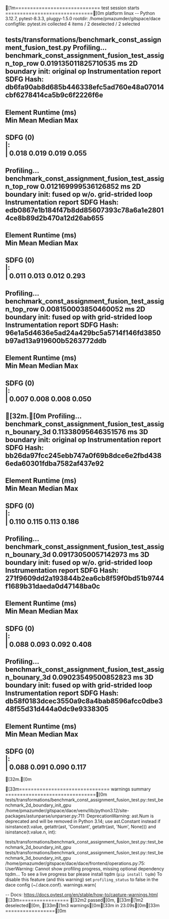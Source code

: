 [1m============================= test session starts ==============================[0m
platform linux -- Python 3.12.7, pytest-8.3.3, pluggy-1.5.0
rootdir: /home/pmazumder/gitspace/dace
configfile: pytest.ini
collected 4 items / 2 deselected / 2 selected

tests/transformations/benchmark_const_assignment_fusion_test.py 
Profiling...
benchmark_const_assignment_fusion_test_assign_top_row 0.019135011825710535 ms
2D boundary init: original op
Instrumentation report
SDFG Hash: db6fa90ab8d685b446338efc5ad760e48a07014cbf6278414ca5b9c6f2226f6e
---------------------------------------------------------------------------
Element        Runtime (ms)   
               Min            Mean           Median         Max            
---------------------------------------------------------------------------
SDFG (0)                                                                   
|:                                                                         
|              0.018          0.019          0.019          0.055          
---------------------------------------------------------------------------


Profiling...
benchmark_const_assignment_fusion_test_assign_top_row 0.012169999536126852 ms
2D boundary init: fused op w/o. grid-strided loop
Instrumentation report
SDFG Hash: edb0867e1b184f47b8dd85607393c78a6a1e28014ce8b89d2b470a12d26ab655
---------------------------------------------------------------------------
Element        Runtime (ms)   
               Min            Mean           Median         Max            
---------------------------------------------------------------------------
SDFG (0)                                                                   
|:                                                                         
|              0.011          0.013          0.012          0.293          
---------------------------------------------------------------------------


Profiling...
benchmark_const_assignment_fusion_test_assign_top_row 0.008150003850460052 ms
2D boundary init: fused op with grid-strided loop
Instrumentation report
SDFG Hash: 96e1a5d4636e5ad24a429bc5a5714f146fd3850b97ad13a919600b5263772ddb
---------------------------------------------------------------------------
Element        Runtime (ms)   
               Min            Mean           Median         Max            
---------------------------------------------------------------------------
SDFG (0)                                                                   
|:                                                                         
|              0.007          0.008          0.008          0.050          
---------------------------------------------------------------------------

[32m.[0m
Profiling...
benchmark_const_assignment_fusion_test_assign_bounary_3d 0.11338095646351576 ms
3D boundary init: original op
Instrumentation report
SDFG Hash: bb26da97fcc245ebb747a0f69b8dce6e2fbd4386eda60301fdba7582af437e92
---------------------------------------------------------------------------
Element        Runtime (ms)   
               Min            Mean           Median         Max            
---------------------------------------------------------------------------
SDFG (0)                                                                   
|:                                                                         
|              0.110          0.115          0.113          0.186          
---------------------------------------------------------------------------


Profiling...
benchmark_const_assignment_fusion_test_assign_bounary_3d 0.09173050057142973 ms
3D boundary init: fused op w/o. grid-strided loop
Instrumentation report
SDFG Hash: 271f9609dd2a193844b2ea6cb8f59f0bd51b9744f1689b31daeda0d47148ba0c
---------------------------------------------------------------------------
Element        Runtime (ms)   
               Min            Mean           Median         Max            
---------------------------------------------------------------------------
SDFG (0)                                                                   
|:                                                                         
|              0.088          0.093          0.092          0.408          
---------------------------------------------------------------------------


Profiling...
benchmark_const_assignment_fusion_test_assign_bounary_3d 0.09023549500852823 ms
3D boundary init: fused op with grid-strided loop
Instrumentation report
SDFG Hash: db58f0183dcec3550a9c8a4bab8596afcc0dbe348f55d31d444a0dc9e9338305
---------------------------------------------------------------------------
Element        Runtime (ms)   
               Min            Mean           Median         Max            
---------------------------------------------------------------------------
SDFG (0)                                                                   
|:                                                                         
|              0.088          0.091          0.090          0.117          
---------------------------------------------------------------------------

[32m.[0m

[33m=============================== warnings summary ===============================[0m
tests/transformations/benchmark_const_assignment_fusion_test.py::test_benchmark_2d_boundary_init_gpu
  /home/pmazumder/gitspace/dace/venv/lib/python3.12/site-packages/astunparse/unparser.py:711: DeprecationWarning: ast.Num is deprecated and will be removed in Python 3.14; use ast.Constant instead
    if isinstance(t.value, getattr(ast, 'Constant', getattr(ast, 'Num', None))) and isinstance(t.value.n, int):

tests/transformations/benchmark_const_assignment_fusion_test.py::test_benchmark_2d_boundary_init_gpu
tests/transformations/benchmark_const_assignment_fusion_test.py::test_benchmark_3d_boundary_init_gpu
  /home/pmazumder/gitspace/dace/dace/frontend/operations.py:75: UserWarning: Cannot show profiling progress, missing optional dependency tqdm...
  	To see a live progress bar please install tqdm (`pip install tqdm`)
  	To disable this feature (and this warning) set `profiling_status` to false in the dace config (~/.dace.conf).
    warnings.warn(

-- Docs: https://docs.pytest.org/en/stable/how-to/capture-warnings.html
[33m================= [32m2 passed[0m, [33m[1m2 deselected[0m, [33m[1m3 warnings[0m[33m in 23.09s[0m[33m =================[0m
